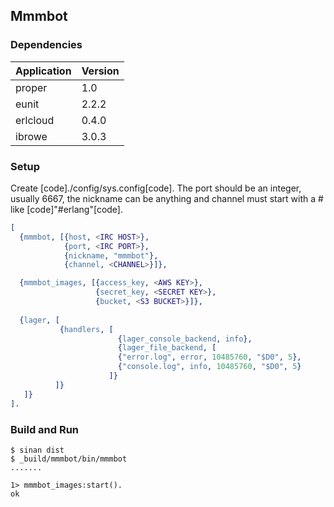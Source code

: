 ## Mmmbot 

### Dependencies

Application |          Version 
----------- | -----------------
proper      |              1.0 
eunit       |            2.2.2 
erlcloud    |            0.4.0
ibrowe      |            3.0.3


### Setup

Create [code]./config/sys.config[code]. The port should be an integer,
usually 6667, the nickname can be anything and channel must start with
a # like [code]"#erlang"[code].

```erlang
[ 
  {mmmbot, [{host, <IRC HOST>},
            {port, <IRC PORT>},
            {nickname, "mmmbot"},
            {channel, <CHANNEL>}]},

  {mmmbot_images, [{access_key, <AWS KEY>},
                   {secret_key, <SECRET KEY>},
                   {bucket, <S3 BUCKET>}]},
                   
  {lager, [
           {handlers, [
                        {lager_console_backend, info},
                        {lager_file_backend, [
                        {"error.log", error, 10485760, "$D0", 5},
                        {"console.log", info, 10485760, "$D0", 5}
                      ]}
          ]}
   ]}
].

```

### Build and Run

```shell
$ sinan dist
$ _build/mmmbot/bin/mmmbot
.......

1> mmmbot_images:start().
ok
```
